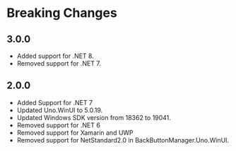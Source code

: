 # Breaking Changes

## 3.0.0
- Added support for .NET 8.
- Removed support for .NET 7.

## 2.0.0
* Added Support for .NET 7
* Updated Uno.WinUI to 5.0.19.
* Updated Windows SDK version from 18362 to 19041.
* Removed support for .NET 6 
* Removed support for Xamarin and UWP
* Removed support for NetStandard2.0 in BackButtonManager.Uno.WinUI.